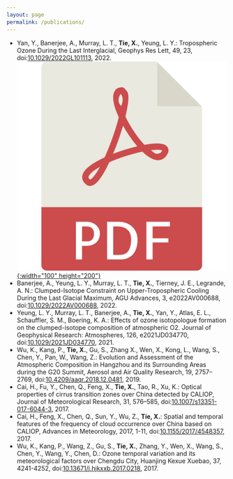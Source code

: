 ```yaml
---
layout: page
permalink: /publications/
---
```


* Yan, Y., Banerjee, A., Murray, L. T., **Tie, X.**, Yeung, L. Y.: Tropospheric Ozone During the Last Interglacial, Geophys Res Lett, 49, 23, doi:[10.1029/2022GL101113](https://doi.org/10.1029/2022GL101113), 2022. [![Link for pdf](../assets/img/publications/pdf-svgrepo-com.svg){:width="100" height="200"}](https://agupubs.onlinelibrary.wiley.com/doi/epdf/10.1029/2022GL101113)
* Banerjee, A., Yeung, L. Y., Murray, L. T., **Tie, X.**, Tierney, J. E., Legrande, A. N.: Clumped-Isotope Constraint on Upper-Tropospheric Cooling During the Last Glacial Maximum, AGU Advances, 3, e2022AV000688, doi:[10.1029/2022AV000688](https://doi.org/10.1029/2022AV000688), 2022.
* Yeung, L. Y., Murray, L. T., Banerjee, A., **Tie, X.**, Yan, Y., Atlas, E. L., Schauffler, S. M., Boering, K. A.: Effects of ozone isotopologue formation on the clumped-isotope composition of atmospheric O2. Journal of Geophysical Research: Atmospheres, 126, e2021JD034770, doi:[10.1029/2021JD034770](https://doi.org/10.1029/2021JD034770), 2021.
* Wu, K., Kang, P., **Tie, X.**, Gu, S., Zhang X., Wen, X., Kong, L., Wang, S., Chen, Y., Pan, W., Wang, Z.: Evolution and Assessment of the Atmospheric Composition in Hangzhou and its Surrounding Areas during the G20 Summit, Aerosol and Air Quality Research, 19, 2757–2769, doi:[10.4209/aaqr.2018.12.0481](https://doi.org/10.4209/aaqr.2018.12.0481), 2019.
* Cai, H., Fu, Y., Chen, Q., Feng, X., **Tie, X.**, Tao, R., Xu, K.: Optical properties of cirrus transition zones over China detected by CALIOP, Journal of Meteorological Research, 31, 576–585, doi:[10.1007/s13351-017-6044-3](https://doi.org/10.1007/s13351-017-6044-3), 2017.
* Cai, H., Feng, X., Chen, Q., Sun, Y., Wu, Z., **Tie, X.**: Spatial and temporal features of the frequency of cloud occurrence over China based on CALIOP, Advances in Meteorology, 2017, 1-11, doi:[10.1155/2017/4548357](https://doi.org/10.1155/2017/4548357), 2017.
* Wu, K., Kang, P., Wang, Z., Gu, S., **Tie, X.**, Zhang, Y., Wen, X., Wang, S., Chen, Y., Wang, Y., Chen, D.: Ozone temporal variation and its meteorological factors over Chengdu City, Huanjing Kexue Xuebao, 37, 4241-4252, doi:[10.13671/j.hjkxxb.2017.0218](https://doi.org/10.13671/j.hjkxxb.2017.0218), 2017.

